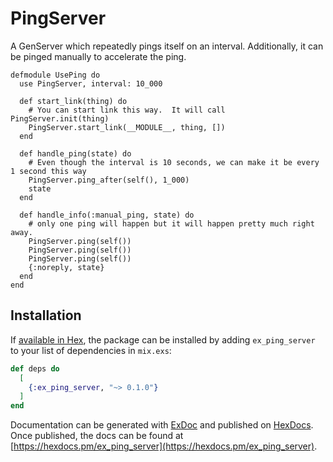 # PingServer

A GenServer which repeatedly pings itself on an interval.
Additionally, it can be pinged manually to accelerate the ping.

```
defmodule UsePing do
  use PingServer, interval: 10_000

  def start_link(thing) do
    # You can start link this way.  It will call PingServer.init(thing)
    PingServer.start_link(__MODULE__, thing, [])
  end

  def handle_ping(state) do
    # Even though the interval is 10 seconds, we can make it be every 1 second this way
    PingServer.ping_after(self(), 1_000)
    state
  end

  def handle_info(:manual_ping, state) do
    # only one ping will happen but it will happen pretty much right away.
    PingServer.ping(self())
    PingServer.ping(self())
    PingServer.ping(self())
    {:noreply, state}
  end
end
```

## Installation

If [available in Hex](https://hex.pm/docs/publish), the package can be installed
by adding `ex_ping_server` to your list of dependencies in `mix.exs`:

```elixir
def deps do
  [
    {:ex_ping_server, "~> 0.1.0"}
  ]
end
```

Documentation can be generated with [ExDoc](https://github.com/elixir-lang/ex_doc)
and published on [HexDocs](https://hexdocs.pm). Once published, the docs can
be found at [https://hexdocs.pm/ex_ping_server](https://hexdocs.pm/ex_ping_server).


